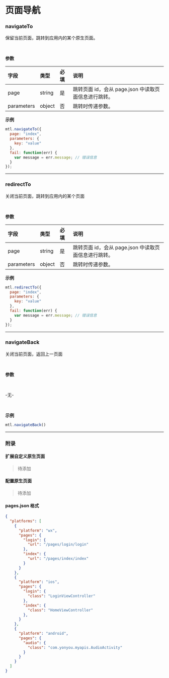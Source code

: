 # 页面导航

<a name="MTL_navigateTo" class="anchor"></a>

### navigateTo

保留当前页面，跳转到应用内的某个原生页面。

<br>

**参数**

| **字段** | **类型** | **必填** | **说明** |
| :--- | :--- | :--- | :--- |
| page | string | 是 | 跳转页面 id，会从 page.json 中读取页面信息进行跳转。 |
| parameters | object | 否 | 跳转时传递参数。 |


**示例**
```javascript
mtl.navigateTo({
  page: "index",
  parameters: {
    key: "value"
  },
  fail: function(err) {
    var message = err.message; // 错误信息
  }
});
```

---


<a name="MTL_redirectTo" class="anchor"></a>
### redirectTo
关闭当前页面，跳转到应用内的某个页面

<br>

**参数**

| **字段** | **类型** | **必填** | **说明** |
| :--- | :--- | :--- | :--- |
| page | string | 是 | 跳转页面 id，会从 page.json 中读取页面信息进行跳转。 |
| parameters | object | 否 | 跳转时传递参数。 |


**示例**
```javascript
mtl.redirectTo({
  page: "index",
  parameters: {
    key: "value"
  },
  fail: function(err) {
    var message = err.message; // 错误信息
  }
});
```

---


<a name="MTL_navigateBack" class="anchor"></a>
### navigateBack
关闭当前页面，返回上一页面

<br>

**参数**<br />

<br>

-无-

<br>

**示例**
```javascript
mtl.navigateBack()
```

---


<a name="nB6qu"></a>
### 附录
<a name="BGvTf"></a>
#### 扩展自定义原生页面
> 待添加

<a name="ZeN8O"></a>
#### 配置原生页面
> 待添加

<a name="WPf6E"></a>
#### pages.json 格式
```json
{
  "platforms": [
    {
      "platform": "wx",
      "pages": {
        "login": {
          "url": "/pages/login/login"
        },
        "index": {
          "url": "/pages/index/index"
        }
      }
    },
    {
      "platform": "ios",
      "pages": {
        "login": {
          "class": "LoginViewController"
        },
        "index": {
          "class": "HomeViewController"
        },
      }
    },
    {
      "platform": "android",
      "pages": {
        "audio": {
          "class": "com.yonyou.myapis.AudioActivity"
        }
      }
    }
  ]
}
```

